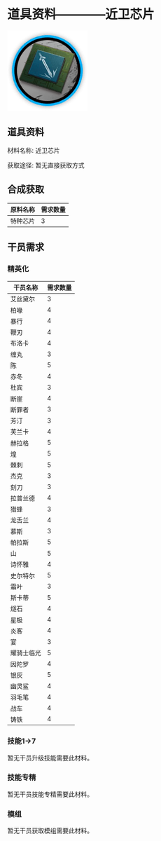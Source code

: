 # 道具资料————近卫芯片

![近卫芯片](./matIcons/近卫芯片.png)

## 道具资料

材料名称: 近卫芯片

获取途径: 暂无直接获取方式

## 合成获取

| 原料名称 | 需求数量  |
|---------|-----|
| 特种芯片  |   3  |
## 干员需求

### 精英化
| 干员名称 | 需求数量  |
|---------|-----|
| 艾丝黛尔  |   3  |
| 柏喙  |   4  |
| 暴行  |   4  |
| 鞭刃  |   4  |
| 布洛卡  |   4  |
| 缠丸  |   3  |
| 陈  |   5  |
| 赤冬  |   4  |
| 杜宾  |   3  |
| 断崖  |   4  |
| 断罪者  |   3  |
| 芳汀  |   3  |
| 芙兰卡  |   4  |
| 赫拉格  |   5  |
| 煌  |   5  |
| 棘刺  |   5  |
| 杰克  |   3  |
| 刻刀  |   3  |
| 拉普兰德  |   4  |
| 猎蜂  |   3  |
| 龙舌兰  |   4  |
| 慕斯  |   3  |
| 帕拉斯  |   5  |
| 山  |   5  |
| 诗怀雅  |   4  |
| 史尔特尔  |   5  |
| 霜叶  |   3  |
| 斯卡蒂  |   5  |
| 燧石  |   4  |
| 星极  |   4  |
| 炎客  |   4  |
| 宴  |   3  |
| 耀骑士临光  |   5  |
| 因陀罗  |   4  |
| 银灰  |   5  |
| 幽灵鲨  |   4  |
| 羽毛笔  |   4  |
| 战车  |   4  |
| 铸铁  |   4  |

### 技能1→7
暂无干员升级技能需要此材料。

### 技能专精
暂无干员技能专精需要此材料。

### 模组
暂无干员获取模组需要此材料。
